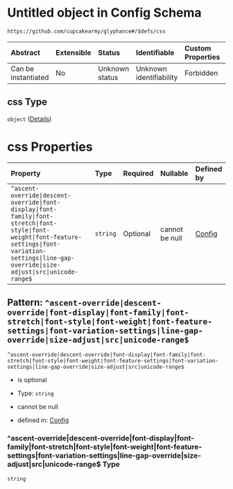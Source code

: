 # Untitled object in Config Schema

```txt
https://github.com/cupcakearmy/glyphance#/$defs/css
```



| Abstract            | Extensible | Status         | Identifiable            | Custom Properties | Additional Properties | Access Restrictions | Defined In                                                                        |
| :------------------ | :--------- | :------------- | :---------------------- | :---------------- | :-------------------- | :------------------ | :-------------------------------------------------------------------------------- |
| Can be instantiated | No         | Unknown status | Unknown identifiability | Forbidden         | Forbidden             | none                | [glyphance.schema.json\*](../../out/glyphance.schema.json "open original schema") |

## css Type

`object` ([Details](glyphance-defs-css.md))

# css Properties

| Property                                                                                                                                                                                                    | Type     | Required | Nullable       | Defined by                                                                                                                                                                                                                                                                                                                                                                                                                                                                                                          |
| :---------------------------------------------------------------------------------------------------------------------------------------------------------------------------------------------------------- | :------- | :------- | :------------- | :------------------------------------------------------------------------------------------------------------------------------------------------------------------------------------------------------------------------------------------------------------------------------------------------------------------------------------------------------------------------------------------------------------------------------------------------------------------------------------------------------------------ |
| `^ascent-override\|descent-override\|font-display\|font-family\|font-stretch\|font-style\|font-weight\|font-feature-settings\|font-variation-settings\|line-gap-override\|size-adjust\|src\|unicode-range$` | `string` | Optional | cannot be null | [Config](glyphance-defs-css-patternproperties-ascent-overridedescent-overridefont-displayfont-familyfont-stretchfont-stylefont-weightfont-feature-settingsfont-variation-settingsline-gap-overridesize-adjustsrcunicode-range.md "https://github.com/cupcakearmy/glyphance#/$defs/css/patternProperties/^ascent-override\|descent-override\|font-display\|font-family\|font-stretch\|font-style\|font-weight\|font-feature-settings\|font-variation-settings\|line-gap-override\|size-adjust\|src\|unicode-range$") |

## Pattern: `^ascent-override|descent-override|font-display|font-family|font-stretch|font-style|font-weight|font-feature-settings|font-variation-settings|line-gap-override|size-adjust|src|unicode-range$`



`^ascent-override|descent-override|font-display|font-family|font-stretch|font-style|font-weight|font-feature-settings|font-variation-settings|line-gap-override|size-adjust|src|unicode-range$`

*   is optional

*   Type: `string`

*   cannot be null

*   defined in: [Config](glyphance-defs-css-patternproperties-ascent-overridedescent-overridefont-displayfont-familyfont-stretchfont-stylefont-weightfont-feature-settingsfont-variation-settingsline-gap-overridesize-adjustsrcunicode-range.md "https://github.com/cupcakearmy/glyphance#/$defs/css/patternProperties/^ascent-override|descent-override|font-display|font-family|font-stretch|font-style|font-weight|font-feature-settings|font-variation-settings|line-gap-override|size-adjust|src|unicode-range$")

### ^ascent-override|descent-override|font-display|font-family|font-stretch|font-style|font-weight|font-feature-settings|font-variation-settings|line-gap-override|size-adjust|src|unicode-range$ Type

`string`
